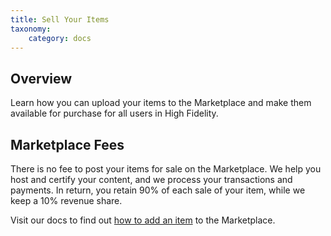 ```yaml
---
title: Sell Your Items
taxonomy:
	category: docs
---
```


## Overview

Learn how you can upload your items to the Marketplace and make them available for purchase for all users in High Fidelity. 

## Marketplace Fees 
There is no fee to post your items for sale on the Marketplace. We help you host and certify your content, and we process your transactions and payments. In return, you retain 90% of each sale of your item, while we keep a 10% revenue share.

Visit our docs to find out [how to add an item](./add-item) to the Marketplace. 

